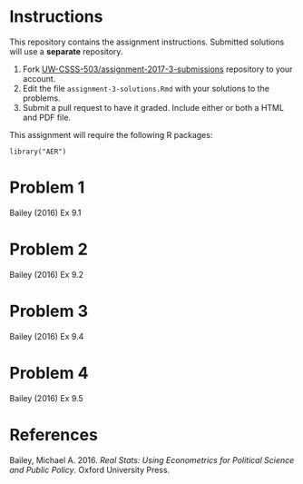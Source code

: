 Instructions
============

This repository contains the assignment instructions. Submitted
solutions will use a **separate** repository.

1.  Fork
    [UW-CSSS-503/assignment-2017-3-submissions](https://github.com/UW-CSSS-503/assignment-2017-3-submissions)
    repository to your account.
2.  Edit the file `assignment-3-solutions.Rmd` with your solutions to
    the problems.
3.  Submit a pull request to have it graded. Include either or both a
    HTML and PDF file.

This assignment will require the following R packages:

    library("AER")

Problem 1
=========

Bailey (2016) Ex 9.1

Problem 2
=========

Bailey (2016) Ex 9.2

Problem 3
=========

Bailey (2016) Ex 9.4

Problem 4
=========

Bailey (2016) Ex 9.5

References
==========

Bailey, Michael A. 2016. *Real Stats: Using Econometrics for Political
Science and Public Policy*. Oxford University Press.
